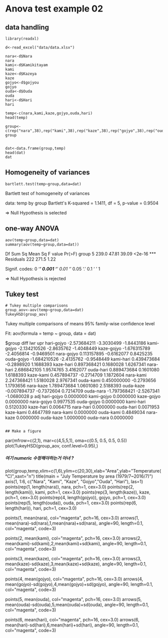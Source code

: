 # Anova test example 02

## data handling

```
library(readxl)

d<-read_excel("data/data.xlsx")

nara<-d$Nara
nara
kami<-d$Kamikitayam
kami
kaze<-d$Kazeya
kaze
gojyo<-d$gojyou
gojyo
ouda<-d$Ouda
ouda
hari<-d$Hari
hari

temp<-c(nara,kami,kaze,gojyo,ouda,hari)
head(temp)

group<-c(rep("nara",38),rep("kami",38),rep("kaze",38),rep("gojyo",38),rep("ouda",38),rep("hari",38))
group


dat<-data.frame(group,temp)
head(dat)
dat
```

## Homogeneity of variances

```
bartlett.test(temp~group,data=dat)
```
Bartlett test of homogeneity of variances

data: temp by group
Bartlett's K-squared = 1.1411, df = 5, p-value = 0.9504

=> Null Hypothesis is selected

## one-way ANOVA

```
aov(temp~group,data=dat)
summary(aov(temp~group,data=dat))

```
Df Sum Sq Mean Sq F value Pr(>F)
group 5 239.0 47.81 39.09 <2e-16 ***
Residuals 222 271.5 1.22

Signif. codes:
0 ‘***’ 0.001 ‘**’ 0.01 ‘*’ 0.05 ‘.’ 0.1 ‘ ’ 1

=> Null Hypothesis is rejected

## Tukey test

```
# Tukey multiple comparisons
group_aov<-aov(temp~group,data=dat)
TukeyHSD(group_aov)

```

Tukey multiple comparisons of means
95% family-wise confidence level

Fit: aov(formula = temp ~ group, data = dat)

$group
diff lwr upr
hari-gojyo -2.573684211 -3.3030499 -1.8443186
kami-gojyo -2.134210526 -2.8635762 -1.4048449
kaze-gojyo -1.676315789 -2.4056814 -0.9469501
nara-gojyo 0.113157895 -0.6162077 0.8425235
ouda-gojyo -1.684210526 -2.4135762 -0.9548449
kami-hari 0.439473684 -0.2898920 1.1688393
kaze-hari 0.897368421 0.1680028 1.6267341
nara-hari 2.686842105 1.9574765 3.4162077
ouda-hari 0.889473684 0.1601080 1.6188393
kaze-kami 0.457894737 -0.2714709 1.1872604
nara-kami 2.247368421 1.5180028 2.9767341
ouda-kami 0.450000000 -0.2793656 1.1793656
nara-kaze 1.789473684 1.0601080 2.5188393
ouda-kaze -0.007894737 -0.7372604 0.7214709
ouda-nara -1.797368421 -2.5267341 -1.0680028
p adj
hari-gojyo 0.0000000
kami-gojyo 0.0000000
kaze-gojyo 0.0000000
nara-gojyo 0.9977535
ouda-gojyo 0.0000000
kami-hari 0.5120330
kaze-hari 0.0064715
nara-hari 0.0000000
ouda-hari 0.0071953
kaze-kami 0.4647789
nara-kami 0.0000000
ouda-kami 0.4849034
nara-kaze 0.0000000
ouda-kaze 1.0000000
ouda-nara 0.0000000

```

## Make a figure

```
par(mfrow=c(2,1), mar=c(4,5,5,1), oma=c(0.5, 0.5, 0.5, 0.5))
plot(TukeyHSD(group_aov, conf.level=0.95),)

##### 여기 numeric 수정해야하는거 아녀 ?
plot(group,temp,xlim=c(1,6),ylim=c(20,30),xlab="Area",ylab="Temperature(°C)",xaxt="n")
title(main = "July Temperature by area (1979/7~2016/7)")
axis(1, 1:6, c("Nara", "Kami", "Kaze", "Gojyo","Ouda", "Hari"), las=1)
points(rep(1, length(nara)), nara, pch=1, cex=3.0)
points(rep(2, length(kami)), kami, pch=1, cex=3.0)
points(rep(3, length(kaze)), kaze, pch=1, cex=3.0)
points(rep(4, length(gojyo)), gojyo, pch=1, cex=3.0)
points(rep(5, length(ouda)), ouda, pch=1, cex=3.0)
points(rep(6, length(hari)), hari, pch=1, cex=3.0)

points(1, mean(nara), col="magenta", pch=16, cex=3.0)
arrows(1, mean(nara)-sd(nara),1,mean(nara)+sd(nara), angle=90, length=0.1, col="magenta", code=3)

points(2, mean(kami), col="magenta", pch=16, cex=3.0)
arrows(2, mean(kami)-sd(kami),2,mean(kami)+sd(kami), angle=90, length=0.1, col="magenta", code=3)

points(3, mean(kaze), col="magenta", pch=16, cex=3.0)
arrows(3, mean(kaze)-sd(kaze),3,mean(kaze)+sd(kaze), angle=90, length=0.1, col="magenta", code=3)

points(4, mean(gojyo), col="magenta", pch=16, cex=3.0)
arrows(4, mean(gojyo)-sd(gojyo),4,mean(gojyo)+sd(gojyo), angle=90, length=0.1, col="magenta", code=3)

points(5, mean(ouda), col="magenta", pch=16, cex=3.0)
arrows(5, mean(ouda)-sd(ouda),5,mean(ouda)+sd(ouda), angle=90, length=0.1, col="magenta", code=3)

points(6, mean(hari), col="magenta", pch=16, cex=3.0)
arrows(6, mean(hari)-sd(hari),6,mean(hari)+sd(hari), angle=90, length=0.1, col="magenta", code=3)
```

